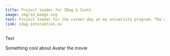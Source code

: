 ```yaml
---
title: Project leader for IDag & Inatt
image: img/id_badge.svg
text: Project leader for the career day at my university program. The day featured inspiring talks from the companies Tactel, R/GA and Cloud Nine.
link: idag.interaktion.nu
---
```

Text

Something cool about Avatar the movie
